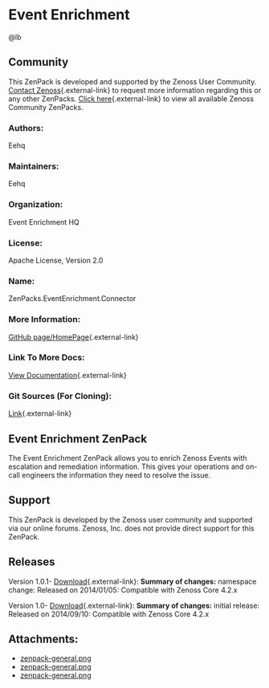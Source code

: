 # Event Enrichment

@lb[](img/zenpack-zenpack-general.png)

## Community

This ZenPack is developed and supported by the Zenoss User Community.
[Contact Zenoss](https://tryit.zenoss.com/zenpack-contact/){.external-link} to
request more information regarding this or any other ZenPacks. [Click here](https://zenoss.com/product/zenpacks?f%5B0%5D=im_field_zenpack_category:1021){.external-link} to
view all available Zenoss Community ZenPacks.

### Authors:

Eehq

### Maintainers:

Eehq

### Organization:

Event Enrichment HQ

### License:

Apache License, Version 2.0

### Name:

ZenPacks.EventEnrichment.Connector

### More Information:

[GitHub page/HomePage](https://github.com/EventEnrichment/ZenPacks.EventEnrichment.Connector){.external-link}

### Link To More Docs:

[View Documentation](http://support.eventenrichment.com/knowledge_base/topics/eep-zenoss-4-connector){.external-link}

### Git Sources (For Cloning):

[Link](https://github.com/EventEnrichment/ZenPacks.EventEnrichment.Connector.git){.external-link}

## Event Enrichment ZenPack

The Event Enrichment ZenPack allows you to enrich Zenoss Events with
escalation and remediation information. This gives your operations and
on-call engineers the information they need to resolve the issue.

## Support

This ZenPack is developed by the Zenoss user community and supported via
our online forums. Zenoss, Inc. does not provide direct support for this
ZenPack.

## Releases

Version 1.0.1- [Download](https://storage.googleapis.com/zenpacks/ZenPacks.EventEnrichment.Connector/1.0.1/ZenPacks.EventEnrichment.Connector-1.0.1.egg){.external-link}:   **Summary of changes:** namespace change:   Released on 2014/01/05:   Compatible with Zenoss Core 4.2.x

<!-- -->

Version 1.0- [Download](https://storage.googleapis.com/zenpacks/ZenPacks.EventEnrichment.Connector/1.0/ZenPacks.EventEnrichment.Connector-1.0.egg){.external-link}:   **Summary of changes:** initial release:   Released on 2014/09/10:   Compatible with Zenoss Core 4.2.x

## Attachments:

-   [zenpack-general.png](img/zenpack-zenpack-general.png)
-   [zenpack-general.png](img/zenpack-zenpack-general.png)
-   [zenpack-general.png](img/zenpack-zenpack-general.png)

